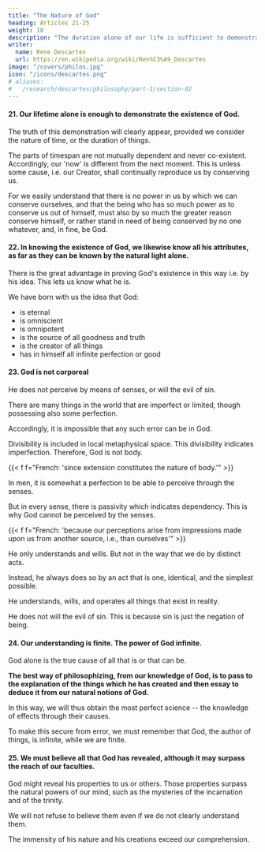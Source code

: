 ```yaml
---
title: "The Nature of God"
heading: Articles 21-25
weight: 18
description: "The duration alone of our life is sufficient to demonstrate the existence of God"
writer:
  name: Rene Descartes
  url: https://en.wikipedia.org/wiki/Ren%C3%A9_Descartes
image: "/covers/philos.jpg"
icon: "/icons/descartes.png"
# aliases:
#   /research/descartes/philosophy/part-1/section-02
---
```



#### 21. Our lifetime alone is enough to demonstrate the existence of God.

The truth of this demonstration will clearly appear, provided we consider the nature of time, or the duration of things. 

The parts of timespan are not mutually dependent and never co-existent. Accordingly, our 'now' is different from the next moment. This is unless some cause, i.e. our Creator, shall continually reproduce us by conserving us.

 <!-- fact that we now are, it does not necessarily follow that we shall be a moment afterwards,  -->

For we easily understand that there is no power in us by which we can conserve ourselves, and that the being who has so much power as to conserve us out of himself, must also by so much the greater reason conserve himself, or rather stand in need of being conserved by no one whatever, and, in fine, be God.



#### 22. In knowing the existence of God, we likewise know all his attributes, as far as they can be known by the natural light alone.

There is the great advantage in proving God's existence in this way i.e. by his idea. This lets us know what he is.

We have born with us the idea that God:
- is eternal
- is omniscient
- is omnipotent
- is the source of all goodness and truth
- is the creator of all things
- has in himself all infinite perfection or good 

<!-- that in which we can clearly discover any  that is not limited by any imperfection. -->


#### 23. God is not corporeal

He does not perceive by means of senses, or will the evil of sin.

There are many things in the world that are imperfect or limited, though possessing also some perfection.

Accordingly, it is impossible that any such error can be in God.


<!-- extension -->
Divisibility is included in local metaphysical space. This divisibility indicates imperfection. Therefore, God is not body.

{{< f f="French: 'since extension constitutes the nature of body.'" >}}

In men, it is somewhat a perfection to be able to perceive through the senses.

But in every sense, there is passivity which indicates dependency. This is why God cannot be perceived by the senses.

{{< f f="French: 'because our perceptions arise from impressions made upon us from another source, i.e., than ourselves'" >}}


He only understands and wills. But not in the way that we do by distinct acts. 

Instead, he always does so by an act that is one, identical, and the simplest possible.

He understands, wills, and operates all things that exist in reality.

He does not will the evil of sin. This is because sin is just the negation of being.


#### 24. Our understanding is finite. The power of God infinite.

<!-- In passing from the knowledge of God to the knowledge of the creatures, it is necessary to remember that  -->

God alone is the true cause of all that is or that can be. 

**The best way of philosophizing, from our knowledge of God, is to pass to the explanation of the things which he has created and then essay to deduce it from our natural notions of God.**

In this way, we will thus obtain the most perfect science -- the knowledge of effects through their causes.

To make this secure from error, we must remember that God, the author of things, is infinite, while we are finite.


#### 25. We must believe all that God has revealed, although it may surpass the reach of our faculties.

God might reveal his properties to us or others. Those properties surpass the natural powers of our mind, such as the mysteries of the incarnation and of the trinity.

We will not refuse to believe them even if we do not clearly understand them. 

The immensity of his nature and his creations exceed our comprehension.


